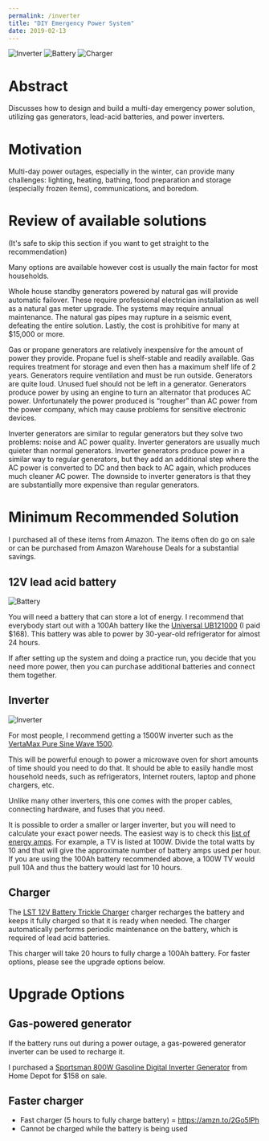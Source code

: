 ```yaml
---
permalink: /inverter
title: "DIY Emergency Power System"
date: 2019-02-13
---
```


![Inverter](https://ws-na.amazon-adsystem.com/widgets/q?_encoding=UTF8&ASIN=B06XPRJ1HB&Format=_SL160_&ID=AsinImage&MarketPlace=US&ServiceVersion=20070822&WS=1&tag=prestoschoice-20&language=en_US)
![Battery](https://ws-na.amazon-adsystem.com/widgets/q?_encoding=UTF8&ASIN=B00S1RT58C&Format=_SL160_&ID=AsinImage&MarketPlace=US&ServiceVersion=20070822&WS=1&tag=prestoschoice-20&language=en_US)
![Charger](https://ws-na.amazon-adsystem.com/widgets/q?_encoding=UTF8&ASIN=B07CZ7KWP3&Format=_SL160_&ID=AsinImage&MarketPlace=US&ServiceVersion=20070822&WS=1&tag=prestoschoice-20&language=en_US)

Abstract
========

Discusses how to design and build a multi-day emergency power solution, utilizing gas generators, lead-acid batteries, and power inverters.


Motivation
==========

Multi-day power outages, especially in the winter, can provide many challenges:
lighting, heating, bathing, food preparation and storage (especially frozen
items), communications, and boredom.


Review of available solutions
=============================
(It's safe to skip this section if you want to get straight to the recommendation)

Many options are available however cost is usually the main factor for most households.

Whole house standby generators powered by natural gas will provide automatic
failover. These require professional electrician installation as well as a
natural gas meter upgrade. The systems may require annual maintenance. The
natural gas pipes may rupture in a seismic event, defeating the entire
solution. Lastly, the cost is prohibitive for many at $15,000 or more.

Gas or propane generators are relatively inexpensive for the amount of power
they provide. Propane fuel is shelf-stable and readily available. Gas requires
treatment for storage and even then has a maximum shelf life of 2 years.
Generators require ventilation and must be run outside. Generators are quite
loud. Unused fuel should not be left in a generator. Generators produce power
by using an engine to turn an alternator that produces AC power. Unfortunately
the power produced is “rougher” than AC power from the power company, which may
cause problems for sensitive electronic devices.

Inverter generators are similar to regular generators but they solve two
problems: noise and AC power quality. Inverter generators are usually much
quieter than normal generators. Inverter generators produce power in a similar
way to regular generators, but they add an additional step where the AC power
is converted to DC and then back to AC again, which produces much cleaner AC
power. The downside to inverter generators is that they are substantially more
expensive than regular generators.


Minimum Recommended Solution
============================

I purchased all of these items from Amazon. The items often do go on sale or
can be purchased from Amazon Warehouse Deals for a substantial savings.

12V lead acid battery
---------------------
![Battery](https://ws-na.amazon-adsystem.com/widgets/q?_encoding=UTF8&ASIN=B00S1RT58C&Format=_SL160_&ID=AsinImage&MarketPlace=US&ServiceVersion=20070822&WS=1&tag=prestoschoice-20&language=en_US)

You will need a battery that can store a lot of energy. I recommend that
everybody start out with a 100Ah battery like the [Universal
UB121000](https://amzn.to/2N3NUUK) (I paid $168). This battery was able to
power by 30-year-old refrigerator for almost 24 hours.

If after setting up the system and doing a practice run, you decide that you
need more power, then you can purchase additional batteries and connect them
together.

Inverter
--------
![Inverter](https://ws-na.amazon-adsystem.com/widgets/q?_encoding=UTF8&ASIN=B06XPRJ1HB&Format=_SL160_&ID=AsinImage&MarketPlace=US&ServiceVersion=20070822&WS=1&tag=prestoschoice-20&language=en_US)

For most people, I recommend getting a 1500W inverter such as the [VertaMax
Pure Sine Wave 1500](https://amzn.to/2BzfVih).

This will be powerful enough to power a microwave oven for short amounts of
time should you need to do that. It should be able to easily handle most
household needs, such as refrigerators, Internet routers, laptop and phone
chargers, etc.

Unlike many other inverters, this one comes with the proper cables, connecting
hardware, and fuses that you need.

It is possible to order a smaller or larger inverter, but you will need to
calculate your exact power needs. The easiest way is to check this [list of
energy
amps](https://www.metrosolarmatics.com/applliance-wattsamps-calculator.html).
For example, a TV is listed at 100W. Divide the total watts by 10 and that will
give the approximate number of battery amps used per hour. If you are using the
100Ah battery recommended above, a 100W TV would pull 10A and thus the battery
would last for 10 hours.

Charger
-------

The [LST 12V Battery Trickle Charger](https://amzn.to/2N2VChP) charger
recharges the battery and keeps it fully charged so that it is ready when
needed. The charger automatically performs periodic maintenance on the battery,
which is required of lead acid batteries.

This charger will take 20 hours to fully charge a 100Ah battery. For faster
options, please see the upgrade options below.


Upgrade Options
===============

Gas-powered generator
---------------------
If the battery runs out during a power outage, a gas-powered generator inverter
can be used to recharge it.

I purchased a [Sportsman 800W Gasoline Digital Inverter
Generator](https://www.homedepot.com/p/Sportsman-1-000-800-Watt-Gasoline-Powered-Digital-Inverter-Generator-802085/300792167)
from Home Depot for $158 on sale.

Faster charger
--------------
- Fast charger (5 hours to fully charge battery) = https://amzn.to/2Go5lPh
- Cannot be charged while the battery is being used


